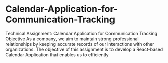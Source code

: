 # Calendar-Application-for-Communication-Tracking
Technical Assignment: Calendar Application for Communication Tracking Objective As a company, we aim to maintain strong professional relationships by keeping accurate records of our interactions with other organizations. The objective of this assignment is to develop a React-based Calendar Application that enables us to efficiently
